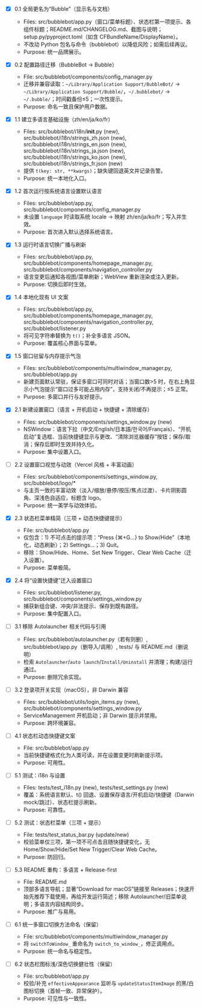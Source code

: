 - [x] 0.1 全局更名为“Bubble”（显示名与文档）
  - Files: src/bubblebot/app.py（窗口/菜单标题）、状态栏第一项提示、各组件标题；README.md/CHANGELOG.md、截图与说明；setup.py/pyproject.toml（如含 CFBundleName/DisplayName）。
  - 不改动 Python 包名与命令（bubblebot）以降低风险；如需后续再议。
  - Purpose: 统一品牌展示。

- [x] 0.2 配置路径迁移（BubbleBot → Bubble）
  - File: src/bubblebot/components/config_manager.py
  - 迁移并兼容读取：`~/Library/Application Support/BubbleBot/` → `~/Library/Application Support/Bubble/`，`~/.bubblebot/` → `~/.bubble/`；时间戳备份≤5；一次性提示。
  - Purpose: 命名一致且保护用户数据。

- [x] 1.1 建立多语言基础设施（zh/en/ja/ko/fr）
  - Files: src/bubblebot/i18n/__init__.py (new), src/bubblebot/i18n/strings_zh.json (new), src/bubblebot/i18n/strings_en.json (new), src/bubblebot/i18n/strings_ja.json (new), src/bubblebot/i18n/strings_ko.json (new), src/bubblebot/i18n/strings_fr.json (new)
  - 提供 `t(key: str, **kwargs)`；缺失键回退英文并记录告警。
  - Purpose: 统一本地化入口。

- [x] 1.2 首次运行按系统语言设置默认语言
  - Files: src/bubblebot/app.py, src/bubblebot/components/config_manager.py
  - 未设置 `language` 时读取系统 locale → 映射 zh/en/ja/ko/fr；写入并生效。
  - Purpose: 首次进入默认选择系统语言。

- [x] 1.3 运行时语言切换广播与刷新
  - Files: src/bubblebot/app.py, src/bubblebot/components/homepage_manager.py, src/bubblebot/components/navigation_controller.py
  - 语言变更后通知各视图/菜单刷新；WebView 重新渲染或注入更新。
  - Purpose: 切换后即时生效。

- [x] 1.4 本地化现有 UI 文案
  - Files: src/bubblebot/app.py, src/bubblebot/components/homepage_manager.py, src/bubblebot/components/navigation_controller.py, src/bubblebot/listener.py
  - 将可见字符串替换为 `t()`；补全多语言 JSON。
  - Purpose: 覆盖核心界面与菜单。

- [x] 1.5 窗口驻留与内存提示气泡
  - Files: src/bubblebot/components/multiwindow_manager.py, src/bubblebot/app.py
  - 新建页面默认常驻，保证多窗口可同时对话；当窗口数>5 时，在右上角显示小气泡提示“窗口过多可能占用内存”，支持关闭/不再提示；≤5 正常。
  - Purpose: 多窗口并行与友好提示。

- [x] 2.1 新建设置窗口（语言 + 开机启动 + 快捷键 + 清除缓存）
  - Files: src/bubblebot/components/settings_window.py (new)
  - NSWindow：语言下拉（中文/English/日本語/한국어/Français）、“开机启动”复选框、当前快捷键显示与更改、“清除浏览器缓存”按钮；保存/取消；保存后即时生效并持久化。
  - Purpose: 集中设置入口。

- [ ] 2.2 设置窗口视觉与动效（Vercel 风格 + 丰富动画）
  - Files: src/bubblebot/components/settings_window.py, src/bubblebot/logo/*
  - 与主页一致的丰富动效（淡入/缩放/悬停/按压/焦点过渡）、卡片阴影圆角、深浅色自适应，标题含 logo。
  - Purpose: 统一美学与动效体验。

- [x] 2.3 状态栏菜单精简（三项 + 动态快捷键提示）
  - File: src/bubblebot/app.py
  - 仅包含：1) 不可点击的提示项：“Press {⌘+G…} to Show/Hide”（本地化，动态刷新）；2) Settings…；3) Quit。
  - 移除：Show/Hide、Home、Set New Trigger、Clear Web Cache（迁入设置）。
  - Purpose: 菜单极简。

- [x] 2.4 将“设置快捷键”迁入设置窗口
  - Files: src/bubblebot/listener.py, src/bubblebot/components/settings_window.py
  - 捕获新组合键、冲突/非法提示、保存到既有路径。
  - Purpose: 集中配置入口。

- [ ] 3.1 移除 Autolauncher 相关代码与引用
  - Files: src/bubblebot/autolauncher.py（若有则删）, src/bubblebot/app.py（删导入/调用）, tests/ 与 README.md（删说明）
  - 检索 `Autolauncher`/`auto launch`/`Install/Uninstall` 并清理；构建/运行通过。
  - Purpose: 删除冗余实现。

- [ ] 3.2 登录项开关实现（macOS），非 Darwin 兼容
  - Files: src/bubblebot/utils/login_items.py (new), src/bubblebot/components/settings_window.py
  - ServiceManagement 开机启动；非 Darwin 提示并禁用。
  - Purpose: 跨环境兼容。

- [ ] 4.1 状态栏动态快捷键文案
  - File: src/bubblebot/app.py
  - 当前快捷键格式化为人类可读，并在设置变更时刷新提示项。
  - Purpose: 可用性。

- [ ] 5.1 测试：i18n 与设置
  - Files: tests/test_i18n.py (new), tests/test_settings.py (new)
  - 覆盖：系统语言默认、t() 回退、设置保存语言/开机启动/快捷键（Darwin mock/跳过）、状态栏提示刷新。
  - Purpose: 可靠性。

- [ ] 5.2 测试：状态栏菜单（三项 + 提示）
  - File: tests/test_status_bar.py (update/new)
  - 校验菜单仅三项，第一项不可点击且随快捷键变化，无 Home/Show/Hide/Set New Trigger/Clear Web Cache。
  - Purpose: 防回归。

- [ ] 5.3 README 重构：多语言 + Release-first
  - File: README.md
  - 顶部多语言导航；显著“Download for macOS”链接至 Releases；快速开始先推荐下载使用，再给开发运行简述；移除 Autolauncher/旧菜单说明；多语言内容结构同步。
  - Purpose: 推广与易用。

- [ ] 6.1 统一多窗口切换方法命名（保留）
  - File: src/bubblebot/components/multiwindow_manager.py
  - 将 `switchToWindow_` 重命名为 `switch_to_window_`，修正调用点。
  - Purpose: 统一命名与稳定性。

- [ ] 6.2 状态栏图标浅/深色切换健壮性（保留）
  - File: src/bubblebot/app.py
  - 校验/补充 `effectiveAppearance` 监听与 `updateStatusItemImage` 的黑/白图标切换（首帧一致、异常保护）。
  - Purpose: 可见性与一致性。

